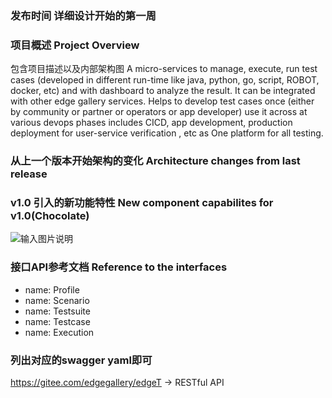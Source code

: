 ### 发布时间 详细设计开始的第一周

### 项目概述 Project Overview
包含项目描述以及内部架构图
A micro-services to manage, execute, run test cases (developed in different run-time like java, python, go, script, ROBOT, docker, etc) and with dashboard to analyze the result. It can be integrated with other edge gallery services. Helps to develop test cases once (either by community or partner or operators or app developer) use it across at various devops phases includes CICD, app development, production deployment for user-service verification , etc as One platform for all testing.
### 从上一个版本开始架构的变化 Architecture changes from last release


### v1.0 引入的新功能特性 New component capabilites for v1.0(Chocolate)

![输入图片说明](https://images.gitee.com/uploads/images/2020/1125/125248_4fc929ca_7639331.png "屏幕截图.png")

### 接口API参考文档 Reference to the interfaces

  - name: Profile
  - name: Scenario
  - name: Testsuite
  - name: Testcase
  - name: Execution

### 列出对应的swagger yaml即可

https://gitee.com/edgegallery/edgeT -> RESTful API
